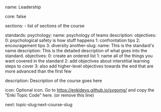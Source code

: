 name: Leadership

core: false

sections:
	- list of sections of the course

standards:
	psychology:
		name: psychology of teams
		description:
		objectives:
			0: psychological safety is how stuff happens
			1: confrontation tips
			2: encouragement tips
			3: diversity
	another-slug:
		name: This is the standard's name
		description: This is the detailed description of what goes into the standard.
		objectives:
			0: create an ordered list
			1: name all of the things you want covered in the standard
			2: add objectives about interstitial learning steps to cover
			3: also add higher-level objectives towards the end that are more advanced than the first few

description: Description of the course goes here

icon: Optional icon. Go to https://enkidevs.github.io/svgomg/ and copy the "Enki Topic Code" here. (or remove this line)

next: topic-slug:next-course-slug

